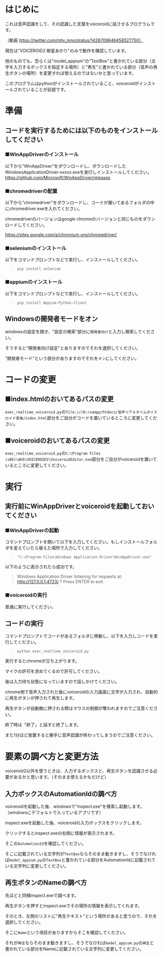 # はじめに
これは音声認識をして、その認識した言葉をvoiceroidに話させるプログラムです。

（動画 https://twitter.com/mty_mno/status/1428709646458527750）

現在は"VOICEROID2 紲星あかり"のみで動作を確認しています。

他のものでも、恐らくは"model_appium"の"TextBox"と書かれている部分（文字を入力するボックスを指定する場所）と"再生"と書かれている部分（音声の再生ボタンの場所）を変更すれば使えるのではないかと思っています。

このプログラムはpythonがインストールされていること、voiceroidがインストールされていることが前提です。




# 準備
## コードを実行するためには以下のものをインストールしてください
### ■WinAppDriverのインストール
以下から"WinAppDriver"をダウンロードし、ダウンロードしたWindowsApplicationDriver-xxxxx.exeを実行しインストールしてください。
https://github.com/Microsoft/WinAppDriver/releases



### ■chromedriverの配置
以下から"chromedriver"をダウンロードし、コードが置いてあるフォルダの中にchromedriver.exeを入れてください。

chromedriverのバージョンはgoogle chromeのバージョンと同じものをダウンロードしてください。

https://sites.google.com/a/chromium.org/chromedriver/



### ■seleniumのインストール
以下をコマンドプロンプトなどで実行し、インストールしてください。

> `pip install selenium`



### ■appiumのインストール
以下をコマンドプロンプトなどで実行し、インストールしてください。

> `pip install Appium-Python-Client`



## Windowsの開発者モードをオン
windowsの設定を開き、"設定の検索"部分に`開発者向け`と入力し検索してください。

そうすると"開発者向け設定"とありますのでそれを選択してください。

"開発者モード"という部分がありますのでそれを`オン`にしてください。

# コードの変更

## ■index.htmlのおいてあるパスの変更
`exec_realtime_voiceroid.py`の`file:///D:/xampp/htdocs/音声リアルタイムボイスロイド変換/index.html`部分をご自分がコードを置いているところに変更してください。

## ■voiceroidのおいてあるパスの変更
`exec_realtime_voiceroid.py`の`C:\Program Files (x86)\AHS\VOICEROID2\VoiceroidEditor.exe`部分をご自分がvoiceroidを置いているところに変更してください。


# 実行

## 実行前にWinAppDriverとvoiceroidを起動しておいてください
### ■WinAppDriverの起動
コマンドプロンプトを開いて以下を入力してください。もしインストールフォルダを変えていたら替えた場所で入力してください。

> `"C:\Program Files\Windows Application Driver\WinAppDriver.exe"`

以下のように表示されたら成功です。

> Windows Application Driver listening for requests at: http://127.0.0.1:4723/
? Press ENTER to exit.

### ■voiceroidの実行
普通に実行してください。


## コードの実行
コマンドプロンプトでコードがあるフォルダに移動し、以下を入力しコードを実行してください。

> `python exec_realtime_voiceroid.py`

実行するとchromeが立ち上がります。

マイクの許可を求めてくるので許可してください。

後は入力待ち状態になっていますので話しかけてください。

chrome側で音声入力された後にvoiceroidの入力画面に文字が入力され、自動的に再生ボタンが押されて再生します。

再生ボタンが自動敵に押される際はマウスの制御が奪われますのでご注意ください。

終了時は「終了」と話すと終了します。

また1分ほど放置すると勝手に音声認識が終わってしまうのでご注意ください。


# 要素の調べ方と変更方法

voiceroid2以外を使うときは、入力するボックスと、再生ボタンを認識させる必要があるかと思います。（そのまま使えるかもだけど）

## 入力ボックスのAutomationIdの調べ方
voiceroidを起動した後、windowsで"inspect.exe"を検索し起動します。（windowsにデフォルトで入っているアプリです）

inspect.exeを起動した後、voiceroidの入力ボックスをクリックします。

クリックするとinspect.exeの右側に情報が表示されます。

そこの`AutomationId`を確認してください。

そこに記載されている文字列が`TextBox`ならそのまま動きますし、そうでなければ`model_appium.py`の`TextBox`と書かれている部分をAutomationIdに記載されている文字列に変更してください。

## 再生ボタンのNameの調べ方

先ほどと同様inspect.exeで調べます。

再生ボタンを押すとinspect.exeでその場所の情報を表示してくれます。

そのとき、左側のリストに"再生テキスト"という場所があると思うので、それを選択してください。

そこに`Name`という項目がありますからそこを確認してください。

それが`再生`ならそのまま動きますし、そうでなければ`model_appium.py`の`再生`と書かれている部分をNameに記載されている文字列に変更してください。

